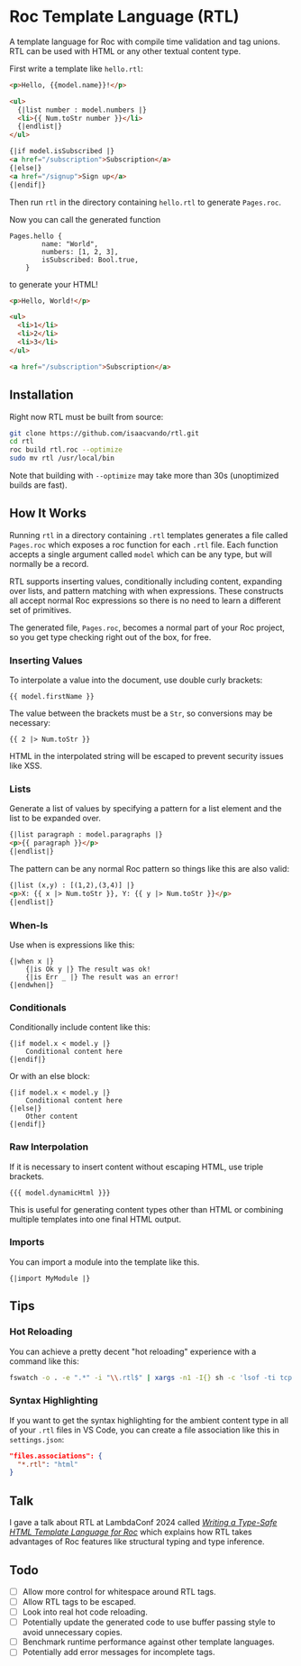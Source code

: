 # Roc Template Language (RTL)

A template language for Roc with compile time validation and tag unions. RTL can be used with HTML or any other textual content type.

First write a template like `hello.rtl`:

```html
<p>Hello, {{model.name}}!</p>

<ul>
  {|list number : model.numbers |}
  <li>{{ Num.toStr number }}</li>
  {|endlist|}
</ul>

{|if model.isSubscribed |}
<a href="/subscription">Subscription</a>
{|else|}
<a href="/signup">Sign up</a>
{|endif|}
```

Then run `rtl` in the directory containing `hello.rtl` to generate `Pages.roc`.

Now you can call the generated function

```roc
Pages.hello {
        name: "World",
        numbers: [1, 2, 3],
        isSubscribed: Bool.true,
    }
```

to generate your HTML!

```html
<p>Hello, World!</p>

<ul>
  <li>1</li>
  <li>2</li>
  <li>3</li>
</ul>

<a href="/subscription">Subscription</a>
```

## Installation

Right now RTL must be built from source:

```bash
git clone https://github.com/isaacvando/rtl.git
cd rtl
roc build rtl.roc --optimize
sudo mv rtl /usr/local/bin
```

Note that building with `--optimize` may take more than 30s (unoptimized builds are fast).

## How It Works

Running `rtl` in a directory containing `.rtl` templates generates a file called `Pages.roc` which exposes a roc function for each `.rtl` file. Each function accepts a single argument called `model` which can be any type, but will normally be a record.

RTL supports inserting values, conditionally including content, expanding over lists, and pattern matching with when expressions. These constructs all accept normal Roc expressions so there is no need to learn a different set of primitives.

The generated file, `Pages.roc`, becomes a normal part of your Roc project, so you get type checking right out of the box, for free.

### Inserting Values

To interpolate a value into the document, use double curly brackets:

```
{{ model.firstName }}
```

The value between the brackets must be a `Str`, so conversions may be necessary:

```
{{ 2 |> Num.toStr }}
```

HTML in the interpolated string will be escaped to prevent security issues like XSS.

### Lists

Generate a list of values by specifying a pattern for a list element and the list to be expanded over.

```html
{|list paragraph : model.paragraphs |}
<p>{{ paragraph }}</p>
{|endlist|}
```

The pattern can be any normal Roc pattern so things like this are also valid:

```html
{|list (x,y) : [(1,2),(3,4)] |}
<p>X: {{ x |> Num.toStr }}, Y: {{ y |> Num.toStr }}</p>
{|endlist|}
```

### When-Is

Use when is expressions like this:

```
{|when x |}
    {|is Ok y |} The result was ok!
    {|is Err _ |} The result was an error!
{|endwhen|}
```

### Conditionals

Conditionally include content like this:

```
{|if model.x < model.y |}
    Conditional content here
{|endif|}
```

Or with an else block:

```
{|if model.x < model.y |}
    Conditional content here
{|else|}
    Other content
{|endif|}
```

### Raw Interpolation

If it is necessary to insert content without escaping HTML, use triple brackets.

```
{{{ model.dynamicHtml }}}
```

This is useful for generating content types other than HTML or combining multiple templates into one final HTML output.

### Imports

You can import a module into the template like this.

```
{|import MyModule |}
```

## Tips

### Hot Reloading

You can achieve a pretty decent "hot reloading" experience with a command like this:

```bash
fswatch -o . -e ".*" -i "\\.rtl$" | xargs -n1 -I{} sh -c 'lsof -ti tcp:8000 | xargs kill -9 && rtl && roc server.roc &'
```

### Syntax Highlighting

If you want to get the syntax highlighting for the ambient content type in all of your `.rtl` files in VS Code, you can create a file association like this in `settings.json`:

```json
"files.associations": {
  "*.rtl": "html"
}
```

## Talk

I gave a talk about RTL at LambdaConf 2024 called [_Writing a Type-Safe HTML Template Language for Roc_](https://youtu.be/VXQub6U_BUM?si=8rzBNBRZHo0i5X1O) which explains how RTL takes advantages of Roc features like structural typing and type inference.

## Todo

- [ ] Allow more control for whitespace around RTL tags.
- [ ] Allow RTL tags to be escaped.
- [ ] Look into real hot code reloading.
- [ ] Potentially update the generated code to use buffer passing style to avoid unnecessary copies.
- [ ] Benchmark runtime performance against other template languages.
- [ ] Potentially add error messages for incomplete tags.
